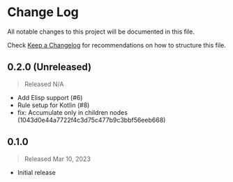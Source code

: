 # Change Log

All notable changes to this project will be documented in this file.

Check [Keep a Changelog](http://keepachangelog.com/) for recommendations on how to structure this file.


## 0.2.0 (Unreleased)
> Released N/A

* Add Elisp support (#6)
* Rule setup for Kotlin (#8)
* fix: Accumulate only in children nodes (1043d0e44a7722f4c3d75c477b9c3bbf56eeb668)

## 0.1.0
> Released Mar 10, 2023

* Initial release
